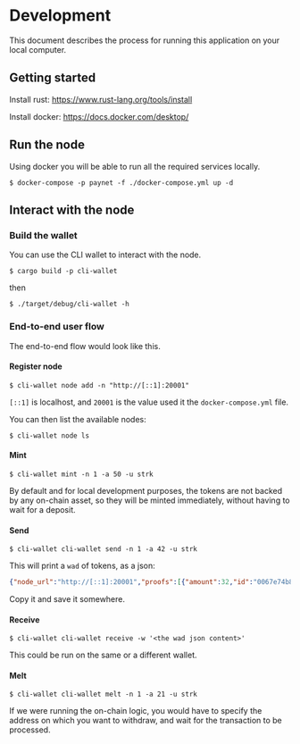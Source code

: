 # Development

This document describes the process for running this application on your local computer.

## Getting started

Install rust: https://www.rust-lang.org/tools/install

Install docker: https://docs.docker.com/desktop/

## Run the node

Using docker you will be able to run all the required services locally.

```shell
$ docker-compose -p paynet -f ./docker-compose.yml up -d
```

## Interact with the node

### Build the wallet

You can use the CLI wallet to interact with the node.

```shell
$ cargo build -p cli-wallet
```
then
```shell
$ ./target/debug/cli-wallet -h
```

### End-to-end user flow

The end-to-end flow would look like this.

#### Register node

```shell
$ cli-wallet node add -n "http://[::1]:20001"
```
`[::1]` is localhost, and `20001` is the value used it the `docker-compose.yml` file.


You can then list the available nodes:
```shell
$ cli-wallet node ls
```

#### Mint

```shell
$ cli-wallet mint -n 1 -a 50 -u strk
```

By default and for local development purposes, the tokens are not backed by any on-chain asset,
so they will be minted immediately, without having to wait for a deposit.

#### Send

```shell
$ cli-wallet cli-wallet send -n 1 -a 42 -u strk
```

This will print a `wad` of tokens, as a json:
```json
{"node_url":"http://[::1]:20001","proofs":[{"amount":32,"id":"0067e74b82ff0fe9","secret":"d1106d1f171246b13d0ee853d8e46de29faeb89080ed1ab4c549f7f3b09acec6","C":"0287cfb3f21fba337bec0211e24ae52bfa2a9b70b8cb303072b3c33c8a45454050"},{"amount":2,"id":"0067e74b82ff0fe9","secret":"2c5481dcd74ae7dfe4bc29b9bc20cfc8acc581033ef35414a31d6525a219e2dd","C":"028e07d021e984590a568852b0f3bc40d77450cae5b45ad69eabcf5c51e171922c"},{"amount":8,"id":"0067e74b82ff0fe9","secret":"cecd1e6daebe1621c98e9b912a2ffa99a49a985b6c64364c9613bca50b7c4454","C":"03cc27e99284824c0cbce568989a86e4d6ef03614c161e1728848a2bdb9d000c0d"}]}
```
Copy it and save it somewhere.

#### Receive

```shell
$ cli-wallet cli-wallet receive -w '<the wad json content>'
```

This could be run on the same or a different wallet.

#### Melt

```shell
$ cli-wallet cli-wallet melt -n 1 -a 21 -u strk
```
If we were running the on-chain logic, you would have to specify the address on which you want to withdraw,
and wait for the transaction to be processed.
